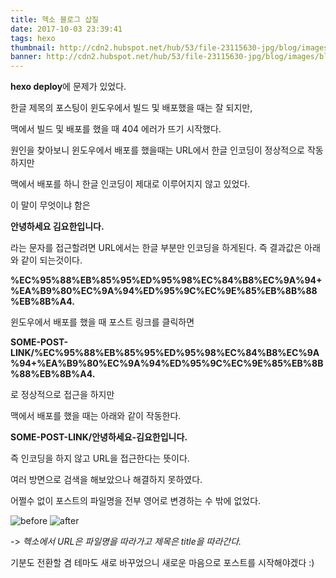 ```yaml
---
title: 헥소 블로그 삽질
date: 2017-10-03 23:39:41
tags: hexo
thumbnail: http://cdn2.hubspot.net/hub/53/file-23115630-jpg/blog/images/blogging_image.jpg
banner: http://cdn2.hubspot.net/hub/53/file-23115630-jpg/blog/images/blogging_image.jpg
---
```


**hexo deploy**에 문제가 있었다.

한글 제목의 포스팅이 윈도우에서 빌드 및 배포했을 때는 잘 되지만,

맥에서 빌드 및 배포를 했을 때 404 에러가 뜨기 시작했다.

<!-- more -->

원인을 찾아보니 윈도우에서 배포를 했을때는 URL에서 한글 인코딩이 정상적으로 작동하지만

맥에서 배포를 하니 한글 인코딩이 제대로 이루어지지 않고 있었다.

이 말이 무엇이냐 함은

**안녕하세요 김요한입니다.**

라는 문자를 접근할려면 URL에서는 한글 부분만 인코딩을 하게된다. 즉 결과값은 아래와 같이 되는것이다.

**%EC%95%88%EB%85%95%ED%95%98%EC%84%B8%EC%9A%94+%EA%B9%80%EC%9A%94%ED%95%9C%EC%9E%85%EB%8B%88%EB%8B%A4.**

윈도우에서 배포를 했을 때 포스트 링크를 클릭하면

**SOME-POST-LINK/%EC%95%88%EB%85%95%ED%95%98%EC%84%B8%EC%9A%94+%EA%B9%80%EC%9A%94%ED%95%9C%EC%9E%85%EB%8B%88%EB%8B%A4.**

로 정상적으로 접근을 하지만

맥에서 배포를 했을 때는 아래와 같이 작동한다.

**SOME-POST-LINK/안녕하세요-김요한입니다.**

즉 인코딩을 하지 않고 URL을 접근한다는 뜻이다.

여러 방면으로 검색을 해보았으나 해결하지 못하였다.

어쩔수 없이 포스트의 파일명을 전부 영어로 변경하는 수 밖에 없었다.

![before](/images/hexo/filename-before.png)
![after](/images/hexo/filename-after.png)


-> *헥소에서 URL은 파일명을 따라가고 제목은 title을 따라간다.*

기분도 전환할 겸 테마도 새로 바꾸었으니 새로운 마음으로 포스트를 시작해야겠다 :)